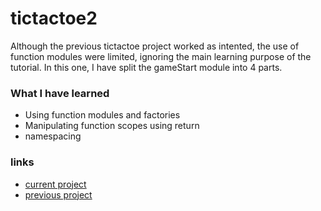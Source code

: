 # tictactoe2

Although the previous tictactoe project worked as intented, the use of function modules were limited, ignoring the main learning purpose of the tutorial. In this one, I have split the gameStart module into 4 parts.

### What I have learned

- Using function modules and factories
- Manipulating function scopes using return
- namespacing

### links

- [current project](https://ashluchowa.github.io/tictactoe2/)
- [previous project](https://github.com/ashLuchowa/tictactoe)